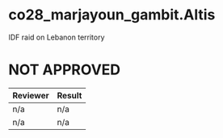 # co28_marjayoun_gambit.Altis
IDF raid on Lebanon territory

# NOT APPROVED
Reviewer | Result 
------------ | -------------
n/a | n/a
n/a | n/a
